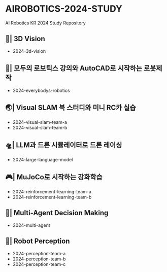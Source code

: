 # AIROBOTICS-2024-STUDY
AI Robotics KR 2024 Study Repository

## 👀| 3D Vision
- 2024-3d-vision

## 🤖| 모두의 로보틱스 강의와 AutoCAD로 시작하는 로봇제작
- 2024-everybodys-robotics

## 🌏| Visual SLAM 북 스터디와 미니 RC카 실습
- 2024-visual-slam-team-a
- 2024-visual-slam-team-b

## 🛸| LLM과 드론 시뮬레이터로 드론 레이싱
- 2024-large-language-model

## 🎮| MuJoCo로 시작하는 강화학습
- 2024-reinforcement-learning-team-a
- 2024-reinforcement-learning-team-b

## 🎡| Multi-Agent Decision Making
- 2024-multi-agent

## 🔭| Robot Perception
- 2024-perception-team-a
- 2024-perception-team-b
- 2024-perception-team-c
